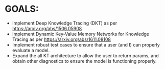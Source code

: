 # GOALS: 

- implement Deep Knowledge Tracing (DKT) as per https://arxiv.org/abs/1506.05908
- implement Dynamic Key-Value Memory Networks for Knowledge Tracing as per https://arxiv.org/abs/1611.08108
- Implement robust test cases to ensure that a user (and I) can properly evaluate a model.
- Expand the all KT architecture to allow the user to return params, and obtain other diagnostics to ensure the model is functioning properly. 
